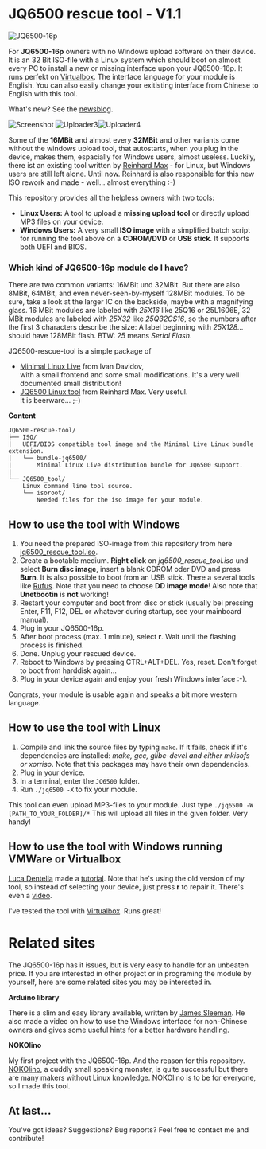 # JQ6500 rescue tool - V1.1
  
![JQ6500-16p](https://www.nikolairadke.de/jq6500/mp3modul.png) 

For **JQ6500-16p** owners with no Windows upload software on their device. It is an 32 Bit ISO-file with a Linux system which should boot on almost every PC to install a new or missing interface upon your JQ6500-16p. It runs perfekt on [Virtualbox](https://www.virtualbox.org). The interface language for your module is English. You can also easily change your exitisting interface from Chinese to English with this tool.

What's new? See the [newsblog](https://github.com/NikolaiRadke/JQ6500-rescue-tool/tree/master/NEWS.md). 

![Screenshot](https://www.nikolairadke.de/jq6500/jq6500rescue.png)
![Uploader3](https://www.nikolairadke.de/jq6500/jq6500_uploader3.png)![Uploader4](https://www.nikolairadke.de/jq6500/jq6500_uploader4.png)

  
Some of the **16MBit** and almost every **32MBit** and other variants come without the windows upload tool, that autostarts, when you plug in the device, makes them, espacially for Windows users, almost useless. Luckily, there ist an existing tool written by [Reinhard Max](https://m4x.de/jq6500) - for Linux, but Windows users are still left alone. Until now. Reinhard is also responsible for this new ISO rework and made - well... almost everything :-)    
  
This repository provides all the helpless owners with two tools:  
* **Linux Users:** A tool to upload a **missing upload tool** or directly upload MP3 files on your device.  
* **Windows Users:** A very small **ISO image** with a simplified batch script for running the tool above on a **CDROM/DVD** or **USB stick**. It supports both UEFI and BIOS.   

### Which kind of JQ6500-16p module do I have?

There are two common variants: 16MBit und 32MBit. But there are also 8MBit, 64MBit, and even never-seen-by-myself 128MBit modules. To be sure, take a look at the larger IC on the backside, maybe with a magnifying glass. 16 MBit modules are labeled with *25X16* like 25Q16 or 25L1606E, 32 MBit modules are labeled with *25X32* like *25Q32CS16*, so the numbers after the first 3 characters describe the size: A label beginning with *25X128...* should have 128MBit flash. BTW: *25* means *Serial Flash*.   

JQ6500-rescue-tool is a simple package of  
* [Minimal Linux Live](http://minimal.linux-bg.org/#home) from Ivan Davidov,  
  with a small frontend and some small modifications. It's a very well documented small distribution!    
* [JQ6500 Linux tool](https://m4x.de/jq6500) from Reinhard Max. Very useful.  
  It is beerware... ;-)   
  
**Content**

```
JQ6500-rescue-tool/
├── ISO/
|   UEFI/BIOS compatible tool image and the Minimal Live Linux bundle extension.  
|   └── bundle-jq6500/
|       Minimal Linux Live distribution bundle for JQ6500 support.  
|
└── JQ6500_tool/
    Linux command line tool source.  
    └── isoroot/
        Needed files for the iso image for your module.  
```

## How to use the tool with Windows

1. You need the prepared ISO-image from this repository from here [jq6500_rescue_tool.iso](https://github.com/NikolaiRadke/JQ6500-rescue-tool/tree/master/ISO).  
2. Create a bootable medium. **Right click** on *jq6500_rescue_tool.iso* und select **Burn disc image**, insert a blank CDROM oder DVD and press **Burn**. It is also possible to boot from an USB stick. There a several tools like [Rufus](https://rufus.ie/). Note that you need to choose **DD image mode**! Also note that **Unetbootin** is **not** working!  
3. Restart your computer and boot from disc or stick (usually bei pressing Enter, F11, F12, DEL or whatever during startup, see your mainboard manual).
4. Plug in your JQ6500-16p.
5. After boot process (max. 1 minute), select **r**. Wait until the flashing process is finished. 
6. Done. Unplug your rescued device.
7. Reboot to Windows by pressing CTRL+ALT+DEL. Yes, reset. Don't forget to boot from harddisk again...
8. Plug in your device again and enjoy your fresh Windows interface :-).  
  
Congrats, your module is usable again and speaks a bit more western language.  

## How to use the tool with Linux

1. Compile and link the source files by typing `make`. If it fails, check if it's dependencies are installed: *make, gcc, glibc-devel and either mkisofs or xorriso*. Note that this packages may have their own dependencies.  
2. Plug in your device.
3. In a terminal, enter the `JQ6500` folder.
4. Run `./jq6500 -X` to fix your module.    
   
This tool can even upload MP3-files to your module. Just type `./jq6500 -W [PATH_TO_YOUR_FOLDER]/*` This will upload all files in the given folder. Very handy!  

## How to use the tool with Windows running VMWare or Virtualbox  
  
[Luca Dentella](https://www.lucadentella.it) made a [tutorial](http://www.lucadentella.it/en/2018/04/11/recuperiamo-un-modulo-jq6500). Note that he's using the old version of my tool, so instead of selecting your device, just press **r** to repair it. There's even a [video](https://www.youtube.com/watch?v=9h_RWsfRnY4).  
  
I've tested the tool with [Virtualbox](https://www.virtualbox.org). Runs great!  

# Related sites

The JQ6500-16p has it issues, but is very easy to handle for an unbeaten price. If you are interested in other project or in programing the module by yourself, here are some related sites you may be interested in.  

**Arduino library**  
  
There is a slim and easy library available, written by [James Sleeman](https://github.com/sleemanj/JQ6500_Serial). He also made a video on how to use the Windows interface for non-Chinese owners and gives some useful hints for a better hardware handling.  

**NOKOlino**  
  
My first project with the JQ6500-16p. And the reason for this repository. [NOKOlino](https://github.com/NikolaiRadke/NOKOlino_2), a cuddly small speaking monster, is quite successful but there are many makers without Linux knowledge. NOKOlino is to be for everyone, so I made this tool.  

## At last...

You've got ideas? Suggestions? Bug reports? Feel free to contact me and contribute!
